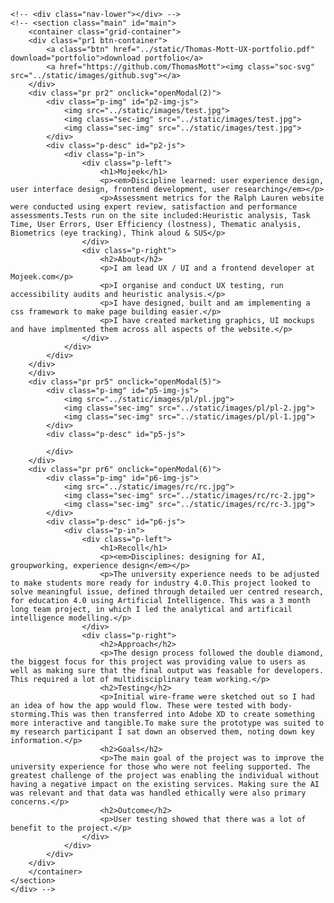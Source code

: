 	<!-- <div class="nav-lower"></div> -->
    <!-- <section class="main" id="main">
        <container class="grid-container">
		<div class="pr1 btn-container">
			<a class="btn" href="../static/Thomas-Mott-UX-portfolio.pdf" download="portfolio">download portfolio</a>
			<a href="https://github.com/ThomasMott"><img class="soc-svg" src="../static/images/github.svg"></a>
		</div>
		<div class="pr pr2" onclick="openModal(2)">
			<div class="p-img" id="p2-img-js">
				<img src="../static/images/test.jpg">
				<img class="sec-img" src="../static/images/test.jpg">
				<img class="sec-img" src="../static/images/test.jpg">
			</div>
			<div class="p-desc" id="p2-js">
				<div class="p-in">
					<div class="p-left">
						<h1>Mojeek</h1>
						<p><em>Discipline learned: user experience design, user interface design, frontend development, user researching</em></p>
						<p>Assessment metrics for the Ralph Lauren website were conducted using expert review, satisfaction and performance assessments.Tests run on the site included:Heuristic analysis, Task Time, User Errors, User Efficiency (lostness), Thematic analysis, Biometrics (eye tracking), Think aloud & SUS</p>
					</div>
					<div class="p-right">
						<h2>About</h2>
						<p>I am lead UX / UI and a frontend developer at Mojeek.com</p>
						<p>I organise and conduct UX testing, run accessibility audits and heuristic analysis.</p>
						<p>I have designed, built and am implementing a css framework to make page building easier.</p>
						<p>I have created marketing graphics, UI mockups and have implmented them across all aspects of the website.</p>
					</div>
				</div>
			</div>
		</div>
		</div>
		<div class="pr pr5" onclick="openModal(5)">
			<div class="p-img" id="p5-img-js">
				<img src="../static/images/pl/pl.jpg">
				<img class="sec-img" src="../static/images/pl/pl-2.jpg">
				<img class="sec-img" src="../static/images/pl/pl-1.jpg">
			</div>
			<div class="p-desc" id="p5-js">

			</div>
		</div>
		<div class="pr pr6" onclick="openModal(6)">
			<div class="p-img" id="p6-img-js">
				<img src="../static/images/rc/rc.jpg">
				<img class="sec-img" src="../static/images/rc/rc-2.jpg">
				<img class="sec-img" src="../static/images/rc/rc-3.jpg">
			</div>
			<div class="p-desc" id="p6-js">
				<div class="p-in">
					<div class="p-left">
						<h1>Recoll</h1>
						<p><em>Disciplines: designing for AI, groupworking, experience design</em></p>
						<p>The university experience needs to be adjusted to make students more ready for industry 4.0.This project looked to solve meaningful issue, defined through detailed uer centred research, for education 4.0 using Artificial Intelligence. This was a 3 month long team project, in which I led the analytical and artificail intelligence modelling.</p>
					</div>
					<div class="p-right">
						<h2>Approach</h2>
						<p>The design process followed the double diamond, the biggest focus for this project was providing value to users as well as making sure that the final output was feasable for developers. This required a lot of multidisciplinary team working.</p>
						<h2>Testing</h2>
						<p>Initial wire-frame were sketched out so I had an idea of how the app would flow. These were tested with body-storming.This was then transferred into Adobe XD to create something more interactive and tangible.To make sure the prototype was suited to my research participant I sat down an observed them, noting down key information.</p>
						<h2>Goals</h2>
						<p>The main goal of the project was to improve the university experience for those who were not feeling supported. The greatest challenge of the project was enabling the individual without having a negative impact on the existing services. Making sure the AI was relevant and that data was handled ethically were also primary concerns.</p>
						<h2>Outcome</h2>
						<p>User testing showed that there was a lot of benefit to the project.</p>
					</div>
				</div>
			</div>
		</div>
        </container>
    </section>
	</div> -->
